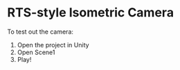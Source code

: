 # RTS-style Isometric Camera

To test out the camera:
1) Open the project in Unity
2) Open Scene1
3) Play!

